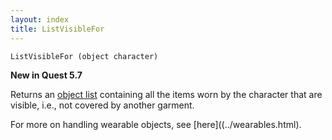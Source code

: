 ```yaml
---
layout: index
title: ListVisibleFor
---
```


    ListVisibleFor (object character)

**New in Quest 5.7**    

Returns an [object list](../types/objectlist.html) containing all the items worn by the character that are visible, i.e., not covered by another garment.

For more on handling wearable objects, see [here]((../wearables.html).
